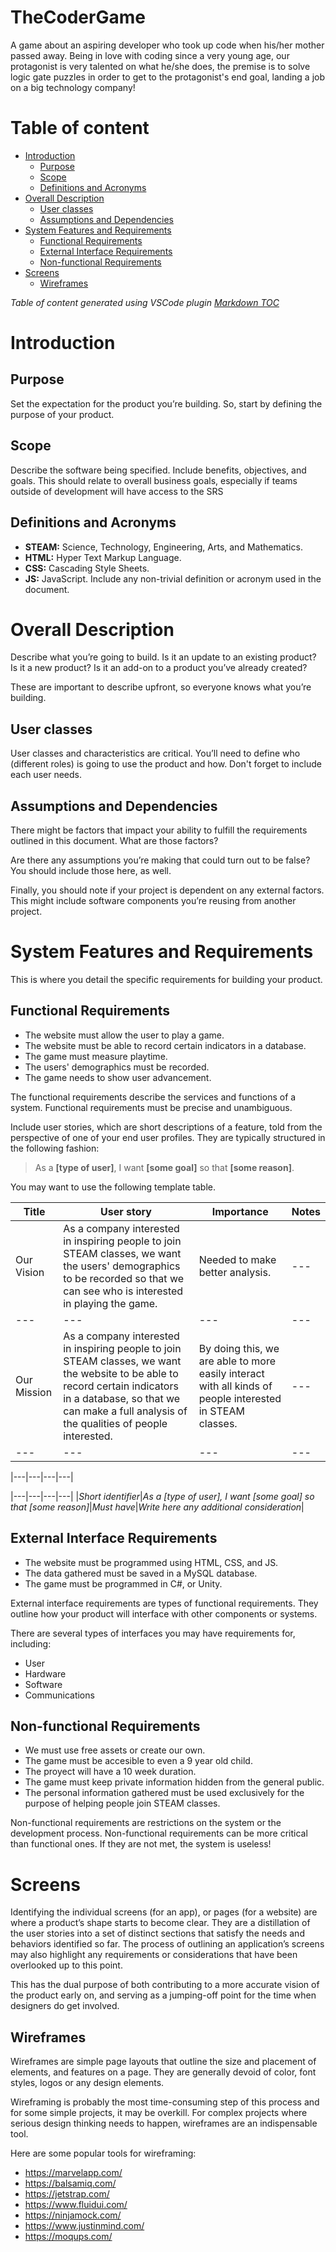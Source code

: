 # TheCoderGame

A game about an aspiring developer who took up code when his/her mother passed away. Being in love with coding since a very young age, our protagonist is very talented on what he/she does, the premise is to solve logic gate puzzles in order to get to the protagonist's end goal, landing a job on a big technology company!

# Table of content

- [Introduction](#introduction)
    - [Purpose](#purpose)
    - [Scope](#scope)
    - [Definitions and Acronyms](#definitions-and-acronyms)
- [Overall Description](#overall-description)
    - [User classes](#user-classes)
    - [Assumptions and Dependencies](#assumptions-and-dependencies)
- [System Features and Requirements](#system-features-and-requirements)
    - [Functional Requirements](#functional-requirements)
    - [External Interface Requirements](#external-interface-requirements)
    - [Non-functional Requirements](#non-functional-requirements)
- [Screens](#screens)
    - [Wireframes](#wireframes)

_Table of content generated using VSCode plugin [Markdown TOC](https://marketplace.visualstudio.com/items?itemName=AlanWalk.markdown-toc)_

# Introduction

## Purpose
Set the expectation for the product you’re building. So, start by defining the purpose of your product.

## Scope
Describe the software being specified. Include benefits, objectives, and goals. This should relate to overall business goals, especially if teams outside of development will have access to the SRS

## Definitions and Acronyms
- **STEAM:** Science, Technology, Engineering, Arts, and Mathematics.
- **HTML:** Hyper Text Markup Language.
- **CSS:** Cascading Style Sheets.
- **JS:** JavaScript.
Include any non-trivial definition or acronym used in the document.

# Overall Description
Describe what you’re going to build. Is it an update to an existing product? Is it a new product? Is it an add-on to a product you’ve already created?

These are important to describe upfront, so everyone knows what you’re building.

## User classes
User classes and characteristics are critical. You’ll need to define who (different roles) is going to use the product and how. Don't forget to include each user needs.

## Assumptions and Dependencies
There might be factors that impact your ability to fulfill the requirements outlined in this document. What are those factors?

Are there any assumptions you’re making that could turn out to be false? You should include those here, as well.

Finally, you should note if your project is dependent on any external factors. This might include software components you’re reusing from another project.

# System Features and Requirements
This is where you detail the specific requirements for building your product.

## Functional Requirements
- The website must allow the user to play a game.
- The website must be able to record certain indicators in a database.
- The game must measure playtime.
- The users' demographics must be recorded.
- The game needs to show user advancement. 

The functional requirements describe the services and functions of a system. Functional requirements must be precise and unambiguous.

Include user stories, which are short descriptions of a feature, told from the perspective of one of your end user profiles. They are typically structured in the following fashion:

> As a __[type of user]__, I want __[some goal]__ so that __[some reason]__.

You may want to use the following template table.

|Title|User story|Importance|Notes|
|---|---|---|---|
|Our Vision|As a company interested in inspiring people to join STEAM classes, we want the users' demographics to be recorded so that we can see who is interested in playing the game.|Needed to make better analysis.|---|
|---|---|---|---|
|Our Mission|As a company interested in inspiring people to join STEAM classes, we want the website to be able to record certain indicators in a database, so that we can make a full analysis of the qualities of people interested. |By doing this, we are able to more easily interact with all kinds of people interested in STEAM classes.|---|
|---|---|---|---|

|---|---|---|---|

|---|---|---|---|
|_Short identifier_|_As a [type of user], I want [some goal] so that [some reason]_|_Must have_|_Write here any additional consideration_|

## External Interface Requirements
- The website must be programmed using HTML, CSS, and JS.
- The data gathered must be saved in a MySQL database.
- The game must be programmed in C#, or Unity.

External interface requirements are types of functional requirements. They outline how your product will interface with other components or systems.

There are several types of interfaces you may have requirements for, including:
- User
- Hardware
- Software
- Communications

## Non-functional Requirements

- We must use free assets or create our own.
- The game must be accesible to even a 9 year old child.
- The proyect will have a 10 week duration.
- The game must keep private information hidden from the general public.
- The personal information gathered must be used exclusively for the purpose of helping people join STEAM classes.

Non-functional requirements are restrictions on the system or the development process. Non-functional requirements can be more critical than functional ones. If they are not met, the system is useless!

# Screens
Identifying the individual screens (for an app), or pages (for a website) are where a product’s shape starts to become clear. They are a distillation of the user stories into a set of distinct sections that satisfy the needs and behaviors identified so far. The process of outlining an application’s screens may also highlight any requirements or considerations that have been overlooked up to this point.

This has the dual purpose of both contributing to a more accurate vision of the product early on, and serving as a jumping-off point for the time when designers do get involved.

## Wireframes
Wireframes are simple page layouts that outline the size and placement of elements, and features on a page. They are generally devoid of color, font styles, logos or any design elements.

Wireframing is probably the most time-consuming step of this process and for some simple projects, it may be overkill. For complex projects where serious design thinking needs to happen, wireframes are an indispensable tool.

Here are some popular tools for wireframing:
- https://marvelapp.com/  
- https://balsamiq.com/ 
- https://jetstrap.com/ 
- https://www.fluidui.com/ 
- https://ninjamock.com/ 
- https://www.justinmind.com/ 
- https://moqups.com/
